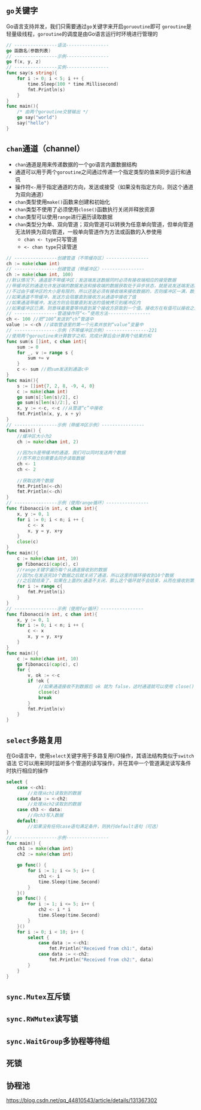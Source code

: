## `go`关键字
Go语言支持并发，我们只需要通过`go`关键字来开启`goruoutine`即可
`goroutine`是轻量级线程，`goroutine`的调度是由Go语言运行时环境进行管理的
```go
// ----------------语法----------------
go 函数名(参数列表)
// ----------------示例----------------
go f(x, y, z)
// ----------------实例----------------
func say(s string){
	for i := 0; i < 5; i ++ {
		time.Sleep(100 * time.Millisecond)
		fmt.Println(s)
    }
}
func main(){
	/* 由两个goroutine交替输出 */
	go say("world")
	say("hello")
}
```
## `chan`通道（channel）
- `chan`通道是用来传递数据的一个go语言内置数据结构
- 通道可以用于两个`goroutine`之间通过传递一个指定类型的值来同步运行和通讯
- 操作符`<-`用于指定通道的方向，发送或接受（如果没有指定方向，则这个通道为双向通道）
- `chan`类型使用`make()`函数来创建和初始化
- `chan`类型不使用了必须使用`close()`函数执行关闭并释放资源
- `chan`类型可以使用`range`进行遍历读取数据
- `chan`类型分为单、双向管道；双向管道可以转换为任意单向管道，但单向管道无法转换为双向管道，一般单向管道作为方法或函数的入参使用
  - `chan <- type`只写管道
  - `<- chan type`只读管道
```go
// ----------------创建管道（不带缓存区）----------------
ch := make(chan int)
// ----------------创建管道（带缓冲区）----------------
ch := make(chan int, 100)
//默认情况下，通道是不带缓冲区；发送端发送数据同时必须有接收端相应的接受数据
//带缓冲区的通道允许发送端的数据发送和接收端的数据获取处于异步状态，就是说发送端发送的数据可以放在缓冲区里面，可以等待接收端去获取数据，而不是立刻需要接收端去获取数据
//不过由于缓冲区的大小是有限的，所以还是必须有接收端来接收数据的，否则缓冲区一满，数据发送端就无法再发送数据了
//如果通道不带缓冲，发送方会阻塞直到接收方从通道中接收了值
//如果通道带缓冲，发送方则会阻塞直到发送的值被拷贝到缓冲区内
//如果缓冲区已满，则意味着需要等待直到某个接收方获取到一个值。接收方在有值可以接收之前会一直阻塞
// ----------------管道操作符“<-”使用方法----------------
ch <- 100 //把“100”发送到“ch”管道中
value := <-ch //读取管道里的第一个元素并放到“value”变量中
// ----------------示例（不带缓冲区示例）----------------221
//使用两个goroutine来计算数字之和，完成计算后会计算两个结果的和
func sum(s []int, c chan int){
	sum := 0
	for _, v := range s {
		sum += v
    }
	c <- sum //把sum发送到通道c中
}
func main(){
	s := []int{7, 2, 8, -9, 4, 0}
	c := make(chan int)
	go sum(s[:len(s)/2], c)
    go sum(s[len(s)/2:], c)
	x, y := <-c, <-c //从管道“c”中接收
	fmt.Println(x, y, x + y)
}
// ----------------示例（带缓冲区示例）----------------
func main() {
    //缓冲区大小为2
	ch := make(chan int, 2)
	
	//因为ch是带缓冲的通道，我们可以同时发送两个数据
	//而不用立刻需要去同步读取数据
	ch <- 1
	ch <- 2
	
	//获取这两个数据
	fmt.Println(<-ch)
	fmt.Println(<-ch)
}
// ----------------示例（使用range循环）----------------
func fibonacci(n int, c chan int){
	x, y := 0, 1
	for i := 0; i < n; i ++ {
		c <- x
		x, y = y, x+y
    }
	close(c)
}
func main(){
	c := make(chan int, 10)
	go fibonacci(cap(c), c)
	//range关键字遍历每个从通道接收到的数据
	//因为c在发送完10个数据之后就关闭了通道，所以这里的循环接收到10个数据
	//之后就结束了，如果在上面的c通道不关闭，那么这个循环就不会结束，从而在接收到第死11个数据的时候就阻塞了
	for i := range c{
		fmt.Println(i)
    }
}
// ----------------示例（使用for循环）----------------
func fibonacci(n int, c chan int){
	x, y := 0, 1
	for i := 0; i < n; i ++ {
		c <- x
		x, y = y, x+y
    }
}
func main(){
	c := make(chan int, 10)
	go fibonacci(cap(c), c)
	for {
		v, ok := <-c
		if !ok {
			//如果通道接收不到数据后 ok 就为 false，这时通道就可以使用 close() 函数来关闭
			close(c)
			break
        }
		fmt.Println(v)
    }
}
```
## `select`多路复用
在Go语言中，使用`select`关键字用于多路复用I/O操作，其语法结构类似于`switch`语法
它可以用来同时监听多个管道的读写操作，并在其中一个管道满足读写条件时执行相应的操作
```go
select {
    case <-ch1:
		//处理从ch1读取到的数据
    case data := <-ch2:
		//处理从ch2读取到的数据
    case ch3 <- data: 
		//向ch3写入数据
    default:
		//如果没有任何case语句满足条件，则执行default语句（可选）
}
// ----------------示例----------------
func main() {
    ch1 := make(chan int)
    ch2 := make(chan int)

    go func() {
        for i := 1; i <= 5; i++ {
            ch1 <- i
            time.Sleep(time.Second)
        }
    }()
    go func() {
        for i := 1; i <= 5; i++ {
            ch2 <- i * i
            time.Sleep(time.Second)
        }
    }()
    for i := 0; i < 10; i++ {
        select {
            case data := <-ch1:
                fmt.Println("Received from ch1:", data)
            case data := <-ch2:
                fmt.Println("Received from ch2:", data)
        }
    }
}
```
## `sync.Mutex`互斥锁
## `sync.RWMutex`读写锁
## `sync.WaitGroup`多协程等待组
## 死锁
## 协程池
https://blog.csdn.net/qq_44810543/article/details/131367302
```go

```
